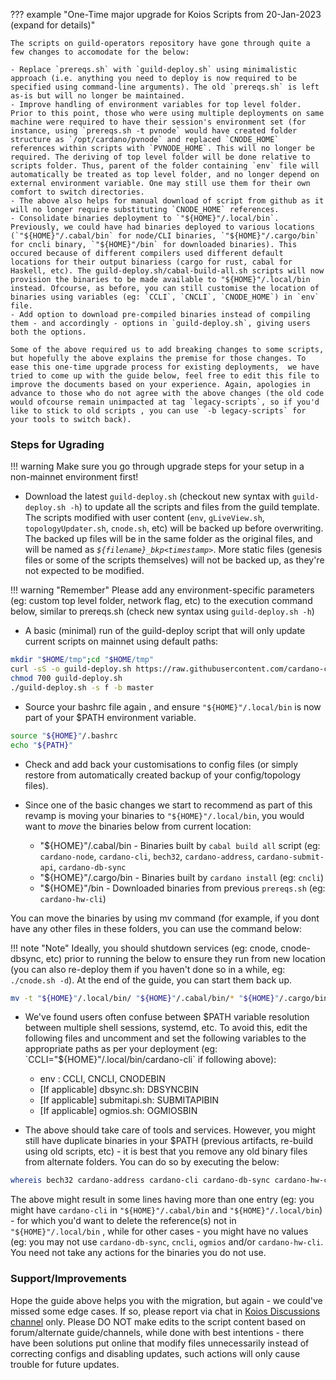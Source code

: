 ??? example "One-Time major upgrade for Koios Scripts from 20-Jan-2023 (expand for details)"
    
    The scripts on guild-operators repository have gone through quite a few changes to accomodate for the below:

    - Replace `prereqs.sh` with `guild-deploy.sh` using minimalistic approach (i.e. anything you need to deploy is now required to be specified using command-line arguments). The old `prereqs.sh` is left as-is but will no longer be maintained.
    - Improve handling of environment variables for top level folder. Prior to this point, those who were using multiple deployments on same machine were required to have their session's environment set (for instance, using `prereqs.sh -t pvnode` would have created folder structure as `/opt/cardano/pvnode` and replaced `CNODE_HOME` references within scripts with `PVNODE_HOME`. This will no longer be required. The deriving of top level folder will be done relative to scripts folder. Thus, parent of the folder containing `env` file will automatically be treated as top level folder, and no longer depend on external environment variable. One may still use them for their own comfort to switch directories.
    - The above also helps for manual download of script from github as it will no longer require substituting `CNODE_HOME` references.
    - Consolidate binaries deployment to `"${HOME}"/.local/bin`. Previously, we could have had binaries deployed to various locations (`"${HOME}"/.cabal/bin` for node/CLI binaries, `"${HOME}"/.cargo/bin` for cncli binary, `"${HOME}"/bin` for downloaded binaries). This occured because of different compilers used different default locations for their output binariess (cargo for rust, cabal for Haskell, etc). The guild-deploy.sh/cabal-build-all.sh scripts will now provision the binaries to be made available to "${HOME}"/.local/bin instead. Ofcourse, as before, you can still customise the location of binaries using variables (eg: `CCLI`, `CNCLI`, `CNODE_HOME`) in `env` file.
    - Add option to download pre-compiled binaries instead of compiling them - and accordingly - options in `guild-deploy.sh`, giving users both the options.
    
    Some of the above required us to add breaking changes to some scripts, but hopefully the above explains the premise for those changes. To ease this one-time upgrade process for existing deployments,  we have tried to come up with the guide below, feel free to edit this file to improve the documents based on your experience. Again, apologies in advance to those who do not agree with the above changes (the old code would ofcourse remain unimpacted at tag `legacy-scripts`, so if you'd like to stick to old scripts , you can use `-b legacy-scripts` for your tools to switch back).  

### Steps for Ugrading

!!! warning
    Make sure you go through upgrade steps for your setup in a non-mainnet environment first!


- Download the latest `guild-deploy.sh` (checkout new syntax with `guild-deploy.sh -h`) to update all the scripts and files from the guild template. The scripts modified with user content (`env`, `gLiveView.sh`, `topologyUpdater.sh`, `cnode.sh`, etc) will be backed up before overwriting. The backed up files will be in the same folder as the original files, and will be named as *`${filename}_bkp<timestamp>`*. More static files (genesis files or some of the scripts themselves) will not be backed up, as they're not expected to be modified.

!!! warning "Remember"
    Please add any environment-specific parameters (eg: custom top level folder, network flag, etc) to the execution command below, similar to prereqs.sh (check new syntax using `guild-deploy.sh -h`)

- A basic (minimal) run of the guild-deploy script that will only update current scripts on mainnet using default paths:

``` bash
mkdir "$HOME/tmp";cd "$HOME/tmp"
curl -sS -o guild-deploy.sh https://raw.githubusercontent.com/cardano-community/guild-operators/master/scripts/cnode-helper-scripts/guild-deploy.sh
chmod 700 guild-deploy.sh
./guild-deploy.sh -s f -b master
```

- Source your bashrc file again , and ensure `"${HOME}"/.local/bin` is now part of your $PATH environment variable.

``` bash
source "${HOME}"/.bashrc
echo "${PATH}"
```

- Check and add back your customisations to config files (or simply restore from automatically created backup of your config/topology files).

- Since one of the basic changes we start to recommend as part of this revamp is moving your binaries to `"${HOME}"/.local/bin`, you would want to *move* the binaries below from current location:
    - "${HOME}"/.cabal/bin - Binaries built by `cabal build all` script (eg: `cardano-node`, `cardano-cli`, `bech32`, `cardano-address`, `cardano-submit-api`, `cardano-db-sync`
    - "${HOME}"/.cargo/bin - Binaries built by `cardano install` (eg: `cncli`)
    - "${HOME}"/bin - Downloaded binaries from previous `prereqs.sh` (eg: `cardano-hw-cli`)

You can move the binaries by using mv command (for example, if you dont have any other files in these folders, you can use the command below:

!!! note "Note"
    Ideally, you should shutdown services (eg: cnode, cnode-dbsync, etc) prior to running the below to ensure they run from new location (you can also re-deploy them if you haven't done so in a while, eg: `./cnode.sh -d`). At the end of the guide, you can start them back up.

``` bash
mv -t "${HOME}"/.local/bin/ "${HOME}"/.cabal/bin/* "${HOME}"/.cargo/bin/* "${HOME}"/bin/*
```

- We've found users often confuse between $PATH variable resolution between multiple shell sessions, systemd, etc. To avoid this, edit the following files and uncomment and set the following variables to the appropriate paths as per your deployment (eg: `CCLI="${HOME}"/.local/bin/cardano-cli` if following above):

    - env : CCLI, CNCLI, CNODEBIN
    - [If applicable] dbsync.sh: DBSYNCBIN
    - [If applicable] submitapi.sh: SUBMITAPIBIN
    - [If applicable] ogmios.sh: OGMIOSBIN

- The above should take care of tools and services. However, you might still have duplicate binaries in your $PATH (previous artifacts, re-build using old scripts, etc) - it is best that you remove any old binary files from alternate folders. You can do so by executing the below:

``` bash
whereis bech32 cardano-address cardano-cli cardano-db-sync cardano-hw-cli cardano-node cardano-submit-api cncli ogmios
```

The above might result in some lines having more than one entry (eg: you might have `cardano-cli` in `"${HOME}"/.cabal/bin` and `"${HOME}"/.local/bin`) - for which you'd want to delete the reference(s) not in `"${HOME}"/.local/bin` , while for other cases - you might have no values (eg: you may not use `cardano-db-sync`, `cncli`, `ogmios` and/or `cardano-hw-cli`. You need not take any actions for the binaries you do not use.

### Support/Improvements

Hope the guide above helps you with the migration, but again - we could've missed some edge cases. If so, please report via chat in [Koios Discussions channel](https://t.me/CardanoKoios) only. Please DO NOT make edits to the script content based on forum/alternate guide/channels, while done with best intentions - there have been solutions put online that modify files unnecessarily instead of correcting configs and disabling updates, such actions will only cause trouble for future updates.
